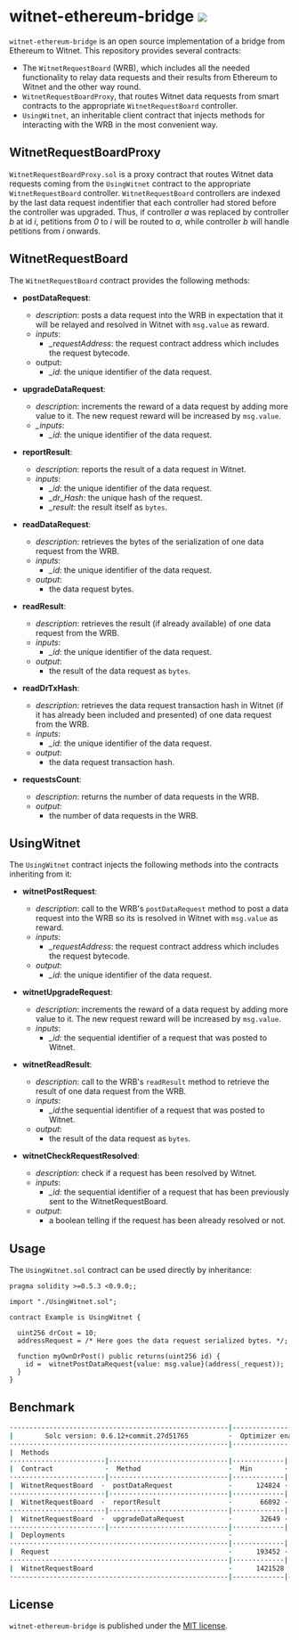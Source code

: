 # witnet-ethereum-bridge [![](https://travis-ci.com/witnet/witnet-ethereum-bridge.svg?branch=master)](https://travis-ci.com/witnet/witnet-ethereum-bridge)

`witnet-ethereum-bridge` is an open source implementation of a bridge
from Ethereum to Witnet. This repository provides several contracts:

- The `WitnetRequestBoard` (WRB), which includes all the needed functionality to relay data requests and their results from Ethereum to Witnet and the other way round.
- `WitnetRequestBoardProxy`, that routes Witnet data requests from smart contracts to the appropriate `WitnetRequestBoard` controller.
- `UsingWitnet`, an inheritable client contract that injects methods for interacting with the WRB in the most convenient way.


## WitnetRequestBoardProxy

`WitnetRequestBoardProxy.sol` is a proxy contract that routes Witnet data requests coming from the `UsingWitnet` contract to the appropriate `WitnetRequestBoard` controller. `WitnetRequestBoard` controllers are indexed by the last data request indentifier that each controller had stored before the controller was upgraded. Thus, if controller _a_ was replaced by controller _b_ at id _i_, petitions from _0_ to _i_ will be routed to _a_, while controller _b_ will handle petitions from _i_ onwards.


## WitnetRequestBoard

The `WitnetRequestBoard` contract provides the following methods:

- **postDataRequest**:
  - _description_: posts a data request into the WRB in expectation that it will be relayed and resolved 
  in Witnet with  `msg.value` as reward.
  - _inputs_:
    - *_requestAddress*: the request contract address which includes the request bytecode.
  - output:
    - *_id*: the unique identifier of the data request.

- **upgradeDataRequest**:
  - *description*: increments the reward of a data request by 
  adding more value to it. The new request reward will be increased by `msg.value`.
  - *_inputs*:
    - *_id*: the unique identifier of the data request.

- **reportResult**:
  - _description_: reports the result of a data request in Witnet.
  - _inputs_:
    - *_id*: the unique identifier of the data request.
    - *_dr_Hash*: the unique hash of the request.
    - *_result*: the result itself as `bytes`.

- **readDataRequest**:
  - _description_: retrieves the bytes of the serialization of one data request from the WRB.
  - _inputs_:
    - *_id*: the unique identifier of the data request.
  - _output_:
    - the data request bytes.

- **readResult**:
  - _description_: retrieves the result (if already available) of one data request from the WRB.
  - _inputs_:
    - *_id*: the unique identifier of the data request.
  - _output_:
    - the result of the data request as `bytes`.

- **readDrTxHash**:
  - _description_: retrieves the data request transaction hash in Witnet (if it has already been included and presented) of one data request from the WRB.
  - _inputs_:
    - *_id*: the unique identifier of the data request.
  - _output_:
    - the data request transaction hash. 

- **requestsCount**:
  - _description_: returns the number of data requests in the WRB.
  - _output_:
    - the number of data requests in the WRB.

## UsingWitnet

The `UsingWitnet` contract injects the following methods into the contracts inheriting from it:

- **witnetPostRequest**:
  - _description_: call to the WRB's `postDataRequest` method to post a 
  data request into the WRB so its is resolved in Witnet with `msg.value` as reward.
  - _inputs_:
    - *_requestAddress*: the request contract address which includes the request bytecode.
  - _output_:
    - *_id*: the unique identifier of the data request.

- **witnetUpgradeRequest**:
  - *description*: increments the reward of a data request by adding more value to it. The new request reward will be increased by `msg.value`.
  - _inputs_:
    - *_id*: the sequential identifier of a request that was posted to Witnet.

- **witnetReadResult**:
  - _description_: call to the WRB's `readResult` method to retrieve
   the result of one data request from the WRB.
  - _inputs_:
    - *_id*:the sequential identifier of a request that was posted to Witnet.
  - _output_:
    - the result of the data request as `bytes`.

- **witnetCheckRequestResolved**:
  - _description_: check if a request has been resolved by Witnet.
  - _inputs_:
    - *_id*: the sequential identifier of a request that has been previously sent to the WitnetRequestBoard.
  - _output_:
    - a boolean telling if the request has been already resolved or not.


## Usage

The `UsingWitnet.sol` contract can be used directly by inheritance:

```solidity
pragma solidity >=0.5.3 <0.9.0;;

import "./UsingWitnet.sol";

contract Example is UsingWitnet {

  uint256 drCost = 10;
  addressRequest = /* Here goes the data request serialized bytes. */;

  function myOwnDrPost() public returns(uint256 id) {
    id =  witnetPostDataRequest{value: msg.value}(address(_request));
  }
}
```


## Benchmark

```bash
·------------------------------------------------------|---------------------------|----------------------------·
|        Solc version: 0.6.12+commit.27d51765          ·  Optimizer enabled: true  ·         Runs: 200          │
·······················································|···························|·····························
|  Methods                                                                                                      │
························|······························|·············|·············|·············|···············
|  Contract             ·  Method                      ·  Min        ·  Max        ·  Avg        ·  # calls     │
························|······························|·············|·············|·············|···············
|  WitnetRequestBoard  ·  postDataRequest              ·      124824 ·      166389 ·     156710  ·          27  │
························|······························|·············|·············|·············|···············
|  WitnetRequestBoard  ·  reportResult                 ·       66092 ·       68682 ·      67201  ·           13 │
························|······························|·············|·············|·············|···············
|  WitnetRequestBoard  ·  upgradeDataRequest           ·       32649 ·       38715 ·      36693  ·           6  │
························|······························|·············|·············|·············|···············
|  Deployments                                         ·                                         ·  % of limit  │
·······················································|·············|·············|·············|···············
|  Request                                             ·      193452 ·      338184 ·     296851  ·       4.4 %  │
·······················································|·············|·············|·············|···············
|  WitnetRequestBoard                                  ·      1421528 ·     1442893 ·     1441825 ·      66.5 % │
·------------------------------------------------------|-------------|-------------|-------------|--------------·
```


## License

`witnet-ethereum-bridge` is published under the [MIT license][license].

[license]: https://github.com/witnet/witnet-ethereum-bridge/blob/master/LICENSE
